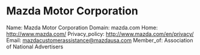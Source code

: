
# Mazda Motor Corporation

Name: Mazda Motor Corporation
Domain: mazda.com
Home: http://www.mazda.com/
Privacy_policy: http://www.mazda.com/en/privacy/
Email: mazdacustomerassistance@mazdausa.com
Member_of: Association of National Advertisers
